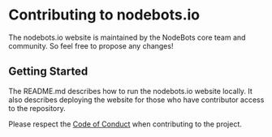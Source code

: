 # Contributing to nodebots.io

The nodebots.io website is maintained by the NodeBots core team and
community. So feel free to propose any changes!

## Getting Started

The README.md describes how to run the nodebots.io website locally. It also
describes deploying the website for those who have contributor access to the
repository.

Please respect the [Code of Conduct](http://nodebots.io/conduct.html) when
contributing to the project.
